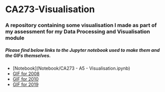 # CA273-Visualisation

### A repository containing some visualisation I made as part of my assessment for my Data Processing and Visualisation module

##### Please find below links to the Jupyter notebook used to make them and the GIFs themselves.

* [Notebook](Notebook/CA273 - A5 - Visualisation.ipynb)
* [GIF for 2008](GIFs/2008.GIF)
* [GIF for 2010](GIFs/2010.GIF)
* [GIF for 2019](GIFs/2019.GIF)
